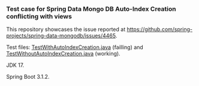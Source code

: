 ### Test case for Spring Data Mongo DB Auto-Index Creation conflicting with views
This repository showcases the issue reported at https://github.com/spring-projects/spring-data-mongodb/issues/4465.

Test files: [TestWithAutoIndexCreation.java](src/test/java/com/example/demo/TestWithAutoIndexCreation.java) (failling) and [TestWithoutAutoIndexCreation.java](src/test/java/com/example/demo/TestWithoutAutoIndexCreation.java) (working).

JDK 17.

Spring Boot 3.1.2.
